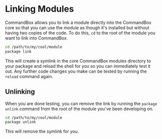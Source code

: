 # Linking Modules

CommandBox allows you to link a module directly into the CommandBox core so that you can use the module as though it's installed but without having two copies of the code. To do this, `cd` to the root of the module you want to link into CommandBox.

```bash
cd /path/to/my/cool/module
package link
```

This will create a symlink in the core CommandBox modules directory to your package and reload the shell for you so you can immediately test it out. Any further code changes you make can be tested by running the `reload` command again.

## Unlinking

When you are done testing, you can remove the link by running the `package unlink` command from the root of the module you've been developing on.

```bash
cd /path/to/my/cool/module
package unlink
```

This will remove the symlink for you.


